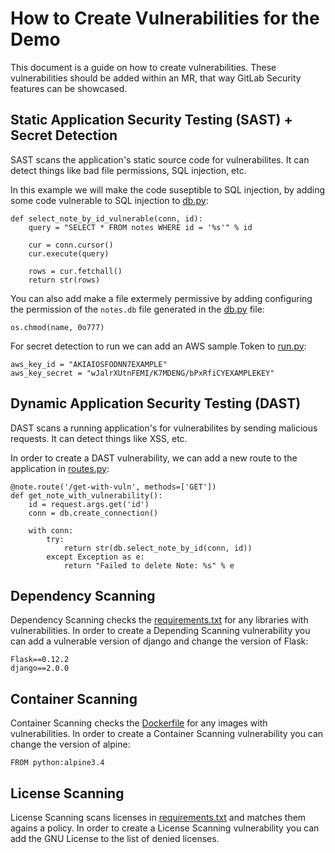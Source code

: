 # How to Create Vulnerabilities for the Demo

This document is a guide on how to create vulnerabilities. These vulnerabilities should be added 
within an MR, that way GitLab Security features can be showcased.

## Static Application Security Testing (SAST) + Secret Detection

SAST scans the application's static source code for vulnerabilites.
It can detect things like bad file permissions, SQL injection, etc.

In this example we will make the code suseptible to SQL injection, by
adding some code vulnerable to SQL injection to [db.py](../notes/db.py):

```
def select_note_by_id_vulnerable(conn, id):
    query = "SELECT * FROM notes WHERE id = '%s'" % id

    cur = conn.cursor()
    cur.execute(query)

    rows = cur.fetchall()
    return str(rows)
```

You can also add make a file extermely permissive by adding configuring
the permission of the `notes.db` file generated in the [db.py](../notes/db.py) file:

```
os.chmod(name, 0o777)
```

For secret detection to run we can add an AWS sample Token to [run.py](../run.py):

```
aws_key_id = "AKIAIOSFODNN7EXAMPLE"
aws_key_secret = "wJalrXUtnFEMI/K7MDENG/bPxRfiCYEXAMPLEKEY"
```

## Dynamic Application Security Testing (DAST)

DAST scans a running application's for vulnerabilites by sending
malicious requests. It can detect things like XSS, etc.

In order to create a DAST vulnerability, we can add a new route to the
application in [routes.py](../notes/routes.py):

```
@note.route('/get-with-vuln', methods=['GET'])
def get_note_with_vulnerability():
    id = request.args.get('id')
    conn = db.create_connection()

    with conn:
        try:
            return str(db.select_note_by_id(conn, id))
        except Exception as e:
            return "Failed to delete Note: %s" % e
```

## Dependency Scanning

Dependency Scanning checks the [requirements.txt](../requirements.txt) for
any libraries with vulnerabilities. In order to create a Depending Scanning
vulnerability you can add a vulnerable version of django and change the version
of Flask:

```
Flask==0.12.2
django==2.0.0
```

## Container Scanning

Container Scanning checks the [Dockerfile](../Dockerfile) for
any images with vulnerabilities. In order to create a Container Scanning
vulnerability you can change the version of alpine:

```
FROM python:alpine3.4
```

## License Scanning

License Scanning scans licenses in [requirements.txt](../requirements.txt) and
matches them agains a policy. In order to create a License Scanning
vulnerability you can add the GNU License to the list of denied licenses.
